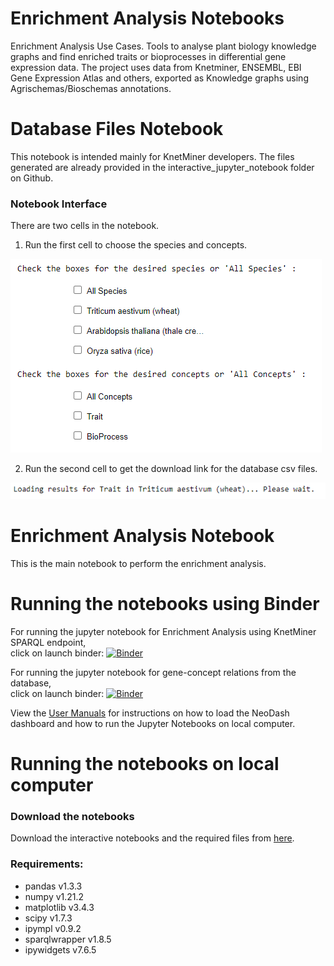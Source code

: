 # Enrichment Analysis Notebooks 
Enrichment Analysis Use Cases. Tools to analyse plant biology knowledge graphs and find enriched traits or bioprocesses in differential gene expression data. The project uses data from Knetminer, ENSEMBL, EBI Gene Expression Atlas and others, exported as Knowledge graphs using Agrischemas/Bioschemas annotations.

# Database Files Notebook
This notebook is intended mainly for KnetMiner developers. The files generated are already provided in the interactive_jupyter_notebook folder on Github.

### Notebook Interface
There are two cells in the notebook.

1. Run the first cell to choose the species and concepts.

![image](https://github.com/Rothamsted/knetgraphs-gene-traits/blob/main/images_for_HTML/GeneConcept1.PNG?raw=true)

2. Run the second cell to get the download link for the database csv files.

![image](https://github.com/Rothamsted/knetgraphs-gene-traits/blob/main/images_for_HTML/GeneConcept2.PNG?raw=true)

# Enrichment Analysis Notebook
This is the main notebook to perform the enrichment analysis.

# Running the notebooks using Binder
For running the jupyter notebook for Enrichment Analysis using KnetMiner SPARQL endpoint,<br>click on launch binder:
[![Binder](https://mybinder.org/badge_logo.svg)](https://mybinder.org/v2/gh/Rothamsted/knetgraphs-gene-traits/HEAD?labpath=interactive_jupyter_notebook%2FKnetMiner_SPARQL_EA.ipynb)

For running the jupyter notebook for gene-concept relations from the database,<br>click on launch binder:
[![Binder](https://mybinder.org/badge_logo.svg)](https://mybinder.org/v2/gh/Rothamsted/knetgraphs-gene-traits/HEAD?labpath=interactive_jupyter_notebook%2FGeneConcept_database_relations.ipynb)

View the [User Manuals](https://github.com/Rothamsted/knetgraphs-gene-traits/blob/main/User%20Manuals.pdf) for instructions on how to load the NeoDash dashboard and how to run the Jupyter Notebooks on local computer.

# Running the notebooks on local computer

### Download the notebooks
Download the interactive notebooks and the required files from [here](https://github.com/Rothamsted/knetgraphs-gene-traits/raw/main/interactive_jupyter_notebook.zip). 


### Requirements:
- pandas v1.3.3 
- numpy v1.21.2
- matplotlib v3.4.3
- scipy v1.7.3
- ipympl v0.9.2
- sparqlwrapper v1.8.5
- ipywidgets v7.6.5
